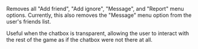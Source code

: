Removes all "Add friend", "Add ignore", "Message", and "Report" menu options. Currently,
this also removes the "Message" menu option from the user's friends list.

Useful when the chatbox is transparent, allowing the user to interact with the rest of
the game as if the chatbox were not there at all.
